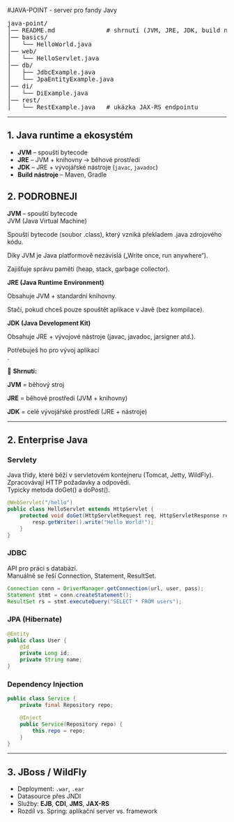 #JAVA-POINT - server pro fandy Javy

<pre>
java-point/
│── README.md              # shrnutí (JVM, JRE, JDK, build nástroje, Enterprise Java, JBoss)
│── basics/
│   └── HelloWorld.java
│── web/
│   └── HelloServlet.java
│── db/
│   ├── JdbcExample.java
│   └── JpaEntityExample.java
│── di/
│   └── DiExample.java
│── rest/
│   └── RestExample.java   # ukázka JAX-RS endpointu
</pre>


---

## 1. Java runtime a ekosystém
- **JVM** – spouští bytecode
- **JRE** – JVM + knihovny → běhové prostředí
- **JDK** – JRE + vývojářské nástroje (`javac`, `javadoc`)
- **Build nástroje** – Maven, Gradle

## 2. PODROBNEJI
**JVM** – spouští bytecode<br>
JVM (Java Virtual Machine)<br>

Spouští bytecode (soubor .class), který vzniká překladem .java zdrojového kódu.<br>

Díky JVM je Java platformově nezávislá („Write once, run anywhere“).<br>

Zajišťuje správu paměti (heap, stack, garbage collector).<br>

**JRE (Java Runtime Environment)**

Obsahuje JVM + standardní knihovny.<br>

Stačí, pokud chceš pouze spouštět aplikace v Javě (bez kompilace).<br>

**JDK (Java Development Kit)**

Obsahuje JRE + vývojové nástroje (javac, javadoc, jarsigner atd.).<br>

Potřebuješ ho pro vývoj aplikací<br>.

📌 **Shrnutí:**

**JVM** = běhový stroj

**JRE** = běhové prostředí (JVM + knihovny)

**JDK** = celé vývojářské prostředí (JRE + nástroje)

---

## 2. Enterprise Java
### Servlety

Java třídy, které běží v servletovém kontejneru (Tomcat, Jetty, WildFly).<br>
Zpracovávají HTTP požadavky a odpovědi.<br>
Typicky metoda doGet() a doPost().<br>

```java
@WebServlet("/hello")
public class HelloServlet extends HttpServlet {
    protected void doGet(HttpServletRequest req, HttpServletResponse resp) throws IOException {
        resp.getWriter().write("Hello World!");
    }
}
```

### JDBC
API pro práci s databází.<br>
Manuálně se řeší Connection, Statement, ResultSet.<br>

```java
Connection conn = DriverManager.getConnection(url, user, pass);
Statement stmt = conn.createStatement();
ResultSet rs = stmt.executeQuery("SELECT * FROM users");
```
### JPA (Hibernate)
```java
@Entity
public class User {
    @Id
    private Long id;
    private String name;
}
```

### Dependency Injection
```java
public class Service {
    private final Repository repo;

    @Inject
    public Service(Repository repo) {
        this.repo = repo;
    }
}
```

---

## 3. JBoss / WildFly
- Deployment: `.war`, `.ear`
- Datasource přes JNDI
- Služby: **EJB**, **CDI**, **JMS**, **JAX-RS**
- Rozdíl vs. Spring: aplikační server vs. framework

